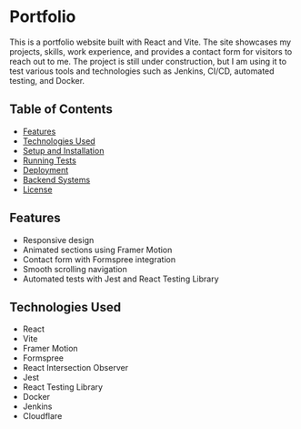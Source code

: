 # Portfolio

This is a portfolio website built with React and Vite. The site showcases my projects, skills, work experience, and provides a contact form for visitors to reach out to me. The project is still under construction, but I am using it to test various tools and technologies such as Jenkins, CI/CD, automated testing, and Docker.

## Table of Contents

- [Features](#features)
- [Technologies Used](#technologies-used)
- [Setup and Installation](#setup-and-installation)
- [Running Tests](#running-tests)
- [Deployment](#deployment)
- [Backend Systems](#backend-systems)
- [License](#license)

## Features

- Responsive design
- Animated sections using Framer Motion
- Contact form with Formspree integration
- Smooth scrolling navigation
- Automated tests with Jest and React Testing Library

## Technologies Used

- React
- Vite
- Framer Motion
- Formspree
- React Intersection Observer
- Jest
- React Testing Library
- Docker
- Jenkins
- Cloudflare
